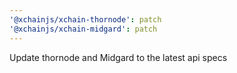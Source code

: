 ```yaml
---
'@xchainjs/xchain-thornode': patch
'@xchainjs/xchain-midgard': patch
---
```


Update thornode and Midgard to the latest api specs
